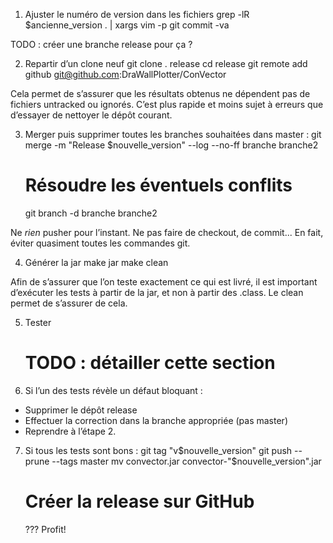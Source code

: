 1) Ajuster le numéro de version dans les fichiers
    grep -lR $ancienne_version . | xargs vim -p
    git commit -va

TODO : créer une branche release pour ça ?

2) Repartir d’un clone neuf
    git clone . release
    cd release
    git remote add github git@github.com:DraWallPlotter/ConVector

Cela permet de s’assurer que les résultats obtenus ne dépendent pas de fichiers
untracked ou ignorés. C’est plus rapide et moins sujet à erreurs que d’essayer
de nettoyer le dépôt courant.

3) Merger puis supprimer toutes les branches souhaitées dans master :
    git merge -m "Release $nouvelle_version" --log --no-ff branche branche2
    # Résoudre les éventuels conflits
    git branch -d branche branche2

Ne *rien* pusher pour l’instant. Ne pas faire de checkout, de commit...
En fait, éviter quasiment toutes les commandes git.

4) Générer la jar
    make jar
    make clean

Afin de s’assurer que l’on teste exactement ce qui est livré, il est important
d’exécuter les tests à partir de la jar, et non à partir des .class. Le clean
permet de s’assurer de cela.

5) Tester
    # TODO : détailler cette section

6) Si l’un des tests révèle un défaut bloquant :
* Supprimer le dépôt release
* Effectuer la correction dans la branche appropriée (pas master)
* Reprendre à l’étape 2.

7) Si tous les tests sont bons :
    git tag "v$nouvelle_version"
    git push --prune --tags master
    mv convector.jar convector-"$nouvelle_version".jar
    # Créer la release sur GitHub
    ???
    Profit!

